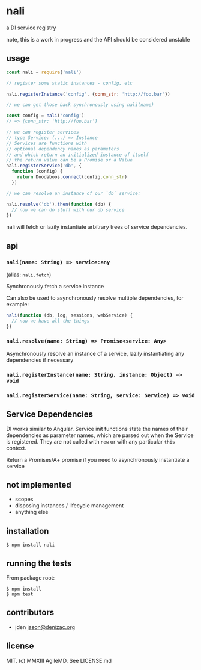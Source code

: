 # nali
a DI service registry

note, this is a work in progress and the API should be considered unstable

## usage
```js
const nali = require('nali')

// register some static instances - config, etc

nali.registerInstance('config', {conn_str: 'http://foo.bar'})

// we can get those back synchronously using nali(name)

const config = nali('config')
// => {conn_str: 'http://foo.bar'}

// we can register services
// type Service: (...) => Instance
// Services are functions with
// optional dependency names as parameters
// and which return an initialized instance of itself
// the return value can be a Promise or a Value
nali.registerService('db', {
  function (config) {
    return Doodaboos.connect(config.conn_str)
  })

// we can resolve an instance of our `db` service:

nali.resolve('db').then(function (db) {
  // now we can do stuff with our db service
})

```

nali will fetch or lazily instantiate arbitrary trees of service dependencies.

## api

### `nali(name: String) => service:any`
(alias: `nali.fetch`)

Synchronously fetch a service instance

Can also be used to asynchronously resolve multiple dependencies, for example:

```js
nali(function (db, log, sessions, webService) {
  // now we have all the things
})
```

### `nali.resolve(name: String) => Promise<service: Any>`
Asynchronously resolve an instance of a service, lazily instantiating any dependencies if necessary

### `nali.registerInstance(name: String, instance: Object) => void`

### `nali.registerService(name: String, service: Service) => void`


## Service Dependencies

DI works similar to Angular. Service init functions state the names of their dependencies as parameter names, which are parsed out when the Service is registered. They are not called with `new` or with any particular `this` context.

Return a Promises/A+ promise if you need to asynchronously instantiate a service

## not implemented

- scopes
- disposing instances / lifecycle management
- anything else


## installation

    $ npm install nali


## running the tests

From package root:

    $ npm install
    $ npm test


## contributors

- jden <jason@denizac.org>


## license

MIT. (c) MMXIII AgileMD. See LICENSE.md
